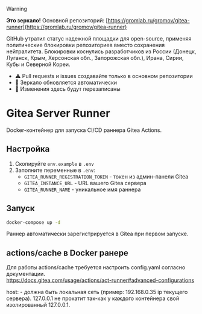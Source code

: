 > [!WARNING]
> **Это зеркало!** Основной репозиторий: [https://gromlab.ru/gromov/gitea-runner](https://gromlab.ru/gromov/gitea-runner)
> 
> GitHub утратил статус надежной площадки для open-source, применяя политические блокировки репозиториев вместо сохранения нейтралитета. Блокировки коснулись разработчиков из России (Донецк, Луганск, Крым, Херсонская обл., Запорожская обл.), Ирана, Сирии, Кубы и Северной Кореи.
> 
> - ⚠️ Pull requests и issues создавайте только в основном репозитории
> - 🔄 Зеркало обновляется автоматически
> - 🚫 Изменения здесь будут перезаписаны


# Gitea Server Runner

Docker-контейнер для запуска CI/CD раннера Gitea Actions.

## Настройка

1. Скопируйте `env.example` в `.env`
2. Заполните переменные в `.env`:
   - `GITEA_RUNNER_REGISTRATION_TOKEN` - токен из админ-панели Gitea
   - `GITEA_INSTANCE_URL` - URL вашего Gitea сервера
   - `GITEA_RUNNER_NAME` - уникальное имя раннера

## Запуск

```bash
docker-compose up -d
```

Раннер автоматически зарегистрируется в Gitea при первом запуске.

## actions/cache в Docker ранере
Для работы actions/cache требуется настроить config.yaml согласно документации.  
https://docs.gitea.com/usage/actions/act-runner#advanced-configurations

host: - должна быть локальная сеть (пример: 192.168.0.35 ip текущего сервера). 127.0.0.1 не прокатит так-как у каждого контейнера свой изолированный 127.0.0.1.